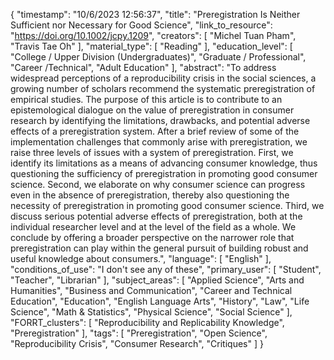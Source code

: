 {
    "timestamp": "10/6/2023 12:56:37",
    "title": "Preregistration Is Neither Sufficient nor Necessary for Good Science",
    "link_to_resource": "https://doi.org/10.1002/jcpy.1209",
    "creators": [
        "Michel Tuan Pham",
        "Travis Tae Oh"
    ],
    "material_type": [
        "Reading"
    ],
    "education_level": [
        "College / Upper Division (Undergraduates)",
        "Graduate / Professional",
        "Career /Technical",
        "Adult Education"
    ],
    "abstract": "To address widespread perceptions of a reproducibility crisis in the social sciences, a growing number of scholars recommend the systematic preregistration of empirical studies. The purpose of this article is to contribute to an epistemological dialogue on the value of preregistration in consumer research by identifying the limitations, drawbacks, and potential adverse effects of a preregistration system. After a brief review of some of the implementation challenges that commonly arise with preregistration, we raise three levels of issues with a system of preregistration. First, we identify its limitations as a means of advancing consumer knowledge, thus questioning the sufficiency of preregistration in promoting good consumer science. Second, we elaborate on why consumer science can progress even in the absence of preregistration, thereby also questioning the necessity of preregistration in promoting good consumer science. Third, we discuss serious potential adverse effects of preregistration, both at the individual researcher level and at the level of the field as a whole. We conclude by offering a broader perspective on the narrower role that preregistration can play within the general pursuit of building robust and useful knowledge about consumers.",
    "language": [
        "English"
    ],
    "conditions_of_use": "I don't see any of these",
    "primary_user": [
        "Student",
        "Teacher",
        "Librarian"
    ],
    "subject_areas": [
        "Applied Science",
        "Arts and Humanities",
        "Business and Communication",
        "Career and Technical Education",
        "Education",
        "English Language Arts",
        "History",
        "Law",
        "Life Science",
        "Math & Statistics",
        "Physical Science",
        "Social Science"
    ],
    "FORRT_clusters": [
        "Reproducibility and Replicability Knowledge",
        "Preregistration"
    ],
    "tags": [
        "Preregistration",
        "Open Science",
        "Reproducibility Crisis",
        "Consumer Research",
        "Critiques"
    ]
}